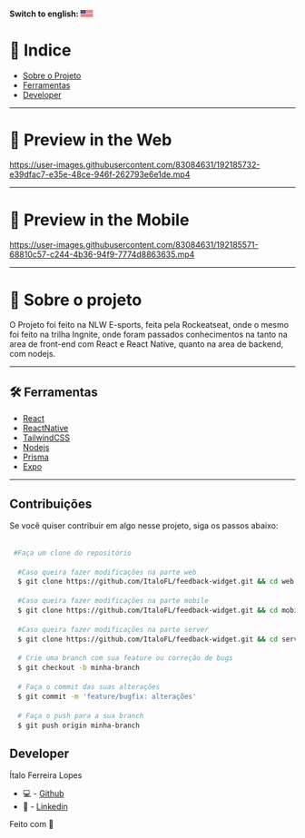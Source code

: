 #### Switch to english: <kbd>[<img title="English" alt="English" src="./.github/eua.jpg" width="22">](.github/translation/translation/english/README.en.md)</kbd>

# 🔎 Indice

- [Sobre o Projeto](#-sobre-o-projeto)
- [Ferramentas](#-ferramentas)
- [Developer](#-developer)

---

# 🎉 Preview in the Web

https://user-images.githubusercontent.com/83084631/192185732-e39dfac7-e35e-48ce-946f-262793e6e1de.mp4

---

# 🎉 Preview in the Mobile

https://user-images.githubusercontent.com/83084631/192185571-68810c57-c244-4b36-94f9-7774d8863635.mp4

---

# 📜 Sobre o projeto

O Projeto foi feito na NLW E-sports, feita pela Rockeatseat, onde o mesmo foi feito na trilha Ingnite, onde foram passados conhecimentos na tanto na area de front-end com React e React Native, quanto na area de backend, com nodejs.

---

## 🛠 Ferramentas

- [React]()
- [ReactNative]()
- [TailwindCSS]()
- [Nodejs]()
- [Prisma]()
- [Expo]()

---

## Contribuições

Se você quiser contribuir em algo nesse projeto, siga os passos abaixo:

```bash

 #Faça um clone do repositório

  #Caso queira fazer modificações na parte web
  $ git clone https://github.com/ItaloFL/feedback-widget.git && cd web

  #Caso queira fazer modificações na parte mobile
  $ git clone https://github.com/ItaloFL/feedback-widget.git && cd mobile

  #Caso queira fazer modificações na parte server
  $ git clone https://github.com/ItaloFL/feedback-widget.git && cd server

  # Crie uma branch com sua feature ou correção de bugs
  $ git checkout -b minha-branch

  # Faça o commit das suas alterações
  $ git commit -m 'feature/bugfix: alterações'

  # Faça o push para a sua branch
  $ git push origin minha-branch

```

## Developer

Ítalo Ferreira Lopes

- 💻 - [Github](https://github.com/ItaloFL)
- 📒 - [Linkedin](https://www.linkedin.com/in/italo-ferreira-dev/)

Feito com 💜
